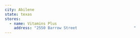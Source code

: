 ```yaml
---
city: Abilene
state: texas
stores:
  - name: Vitamins Plus
    address: "2550 Barrow Street                         "
---
```

